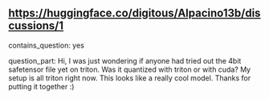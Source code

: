 ## https://huggingface.co/digitous/Alpacino13b/discussions/1

contains_question: yes

question_part: Hi, I was just wondering if anyone had tried out the 4bit safetensor file yet on triton. Was it quantized with triton or with cuda? My setup is all triton right now. This looks like a really cool model. Thanks for putting it together :)